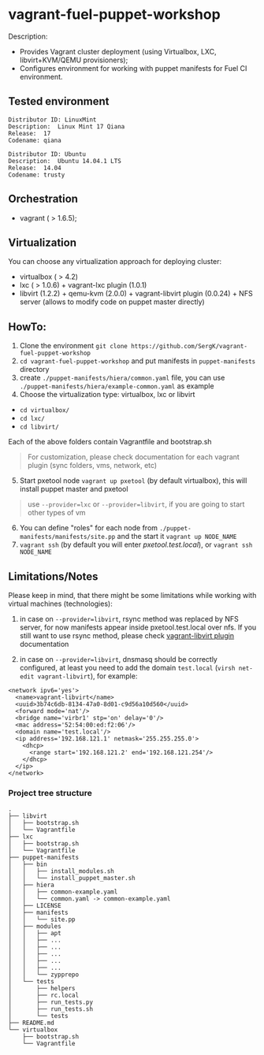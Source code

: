 vagrant-fuel-puppet-workshop
============================

Description:
* Provides Vagrant cluster deployment (using Virtualbox, LXC, libvirt+KVM/QEMU provisioners);
* Configures environment for working with puppet manifests for Fuel CI environment.

## Tested environment
```
Distributor ID: LinuxMint
Description:  Linux Mint 17 Qiana
Release:  17
Codename: qiana
```

```
Distributor ID: Ubuntu
Description:  Ubuntu 14.04.1 LTS
Release:  14.04
Codename: trusty
```

## Orchestration
* vagrant ( > 1.6.5);

## Virtualization
You can choose any virtualization approach for deploying cluster:
* virtualbox ( > 4.2)
* lxc ( > 1.0.6) + vagrant-lxc plugin (1.0.1)
* libvirt (1.2.2) + qemu-kvm (2.0.0) + vagrant-libvirt plugin (0.0.24) + NFS server (allows to modify code on puppet master directly)

## HowTo:

1. Clone the environment ``git clone https://github.com/SergK/vagrant-fuel-puppet-workshop``
2. ``cd vagrant-fuel-puppet-workshop`` and put manifests in ``puppet-manifests`` directory
3. create ``./puppet-manifests/hiera/common.yaml`` file, you can use ``./puppet-manifests/hiera/example-common.yaml`` as example
4. Choose the virtualization type: virtualbox, lxc or libvirt
 * `cd virtualbox/`
 * `cd lxc/`
 * `cd libvirt/`

Each of the above folders contain Vagrantfile and bootstrap.sh

   > For customization, please check documentation for each vagrant plugin (sync folders, vms, network, etc)

5. Start pxetool node ``vagrant up pxetool`` (by default virtualbox), this will install puppet master and pxetool

 > use `--provider=lxc` or `--provider=libvirt`, if you are going to start other types of vm

6. You can define "roles" for each node from ``./puppet-manifests/manifests/site.pp`` and the start it ``vagrant up NODE_NAME``
7. ``vagrant ssh`` (by default you will enter _pxetool.test.local_), or ``vagrant ssh NODE_NAME``

## Limitations/Notes
Please keep in mind, that there might be some limitations while working with virtual machines (technologies):

1. in case on `--provider=libvirt`, rsync method was replaced by NFS server, for now manifests appear inside pxetool.test.local over nfs. If you still want to use rsync method, please check [vagrant-libvirt plugin](https://github.com/pradels/vagrant-libvirt) documentation

2. in case on `--provider=libvirt`, dnsmasq should be correctly configured, at least you need to add the domain `test.local` (`virsh net-edit vagrant-libvirt`), for example:

```
<network ipv6='yes'>
  <name>vagrant-libvirt</name>
  <uuid>3b74c6db-8134-47a0-8d01-c9d56a10d560</uuid>
  <forward mode='nat'/>
  <bridge name='virbr1' stp='on' delay='0'/>
  <mac address='52:54:00:ed:f2:06'/>
  <domain name='test.local'/>
  <ip address='192.168.121.1' netmask='255.255.255.0'>
    <dhcp>
      <range start='192.168.121.2' end='192.168.121.254'/>
    </dhcp>
  </ip>
</network>
```

### Project tree structure


```
.
├── libvirt
│   ├── bootstrap.sh
│   └── Vagrantfile
├── lxc
│   ├── bootstrap.sh
│   └── Vagrantfile
├── puppet-manifests
│   ├── bin
│   │   ├── install_modules.sh
│   │   └── install_puppet_master.sh
│   ├── hiera
│   │   ├── common-example.yaml
│   │   └── common.yaml -> common-example.yaml
│   ├── LICENSE
│   ├── manifests
│   │   └── site.pp
│   ├── modules
│   │   ├── apt
│   │   ├── ...
│   │   ├── ...
│   │   ├── ...
│   │   ├── ...
│   │   ├── ...
│   │   └── zypprepo
│   └── tests
│       ├── helpers
│       ├── rc.local
│       ├── run_tests.py
│       ├── run_tests.sh
│       └── tests
├── README.md
└── virtualbox
    ├── bootstrap.sh
    └── Vagrantfile

```
